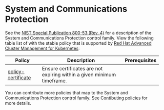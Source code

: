 # System and Communications Protection

See the [NIST Special Publication 800-53 (Rev. 4)](https://nvd.nist.gov/800-53/Rev4/control/SC-1) for a description of the System and Communications Protection control family. View the following table list of with the stable policy that is supported by [Red Hat Advanced Cluster Management for Kubernetes](https://access.redhat.com/documentation/en-us/red_hat_advanced_cluster_management_for_kubernetes/2.1/html/security/security#managing-certificate-policies):

Policy  | Description | Prerequisites
------- | ----------- | -------------
[policy-certificate](./policy-certificate.yaml) | Ensure certificates are not expiring within a given minimum timeframe. |

You can contribute more policies that map to the System and Communications Protection control family. See [Contibuting policies](https://github.com/open-cluster-management/policy-collection/blob/master/docs/CONTRIBUTING.md) for more details.
